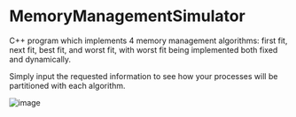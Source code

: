# MemoryManagementSimulator

C++ program which implements 4 memory management algorithms: first fit, next fit, best fit, and worst fit, with worst fit being implemented both fixed and dynamically. 

Simply input the requested information to see how your processes will be partitioned with each algorithm.


![image](https://github.com/AKolari/MemoryManagementSimulator/assets/90071560/058c230b-9621-4dbd-8a1e-3ce1f25ef757)
